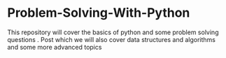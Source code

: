 # Problem-Solving-With-Python

This repository will cover the basics of python and some problem solving questions . Post which we will also cover data structures and algorithms and some more advanced topics
